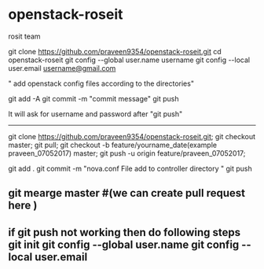# openstack-roseit
rosit team


git clone https://github.com/praveen9354/openstack-roseit.git
cd openstack-roseit
git config --global user.name username
git config --local user.email username@gmail.com

"  add openstack  config files according to the directories"


git add -A
git commit -m "commit message"
git push

It will ask for username and password after "git push"



--------------------------------------------------------------------------
git clone https://github.com/praveen9354/openstack-roseit.git;
git checkout master;
git pull;
git checkout -b feature/yourname_date(example praveen_07052017) master; 
git push -u origin feature/praveen_07052017;

git add .
git commit -m "nova.conf File add to controller directory "
git push

git mearge master              #(we can create pull request here )
---------------------------------------------------------------------------
if git push not working then do following steps
git init
git config --global user.name <your name>
git config --local user.email <your email>
-----------------------------------------------------------------------

